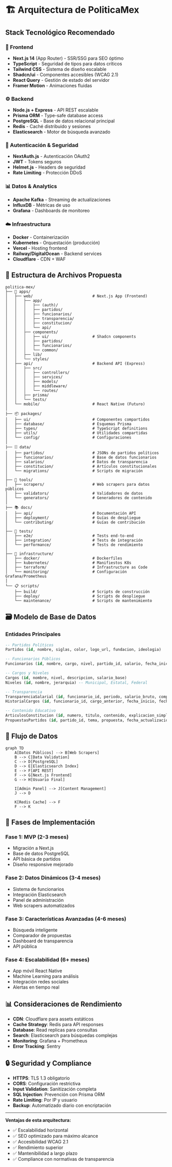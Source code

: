 # 🏗️ Arquitectura de PoliticaMex

## Stack Tecnológico Recomendado

### 🎨 Frontend
- **Next.js 14** (App Router) - SSR/SSG para SEO óptimo
- **TypeScript** - Seguridad de tipos para datos críticos
- **Tailwind CSS** - Sistema de diseño escalable
- **Shadcn/ui** - Componentes accesibles (WCAG 2.1)
- **React Query** - Gestión de estado del servidor
- **Framer Motion** - Animaciones fluidas

### ⚙️ Backend
- **Node.js + Express** - API REST escalable
- **Prisma ORM** - Type-safe database access
- **PostgreSQL** - Base de datos relacional principal
- **Redis** - Caché distribuido y sesiones
- **Elasticsearch** - Motor de búsqueda avanzado

### 🔐 Autenticación & Seguridad
- **NextAuth.js** - Autenticación OAuth2
- **JWT** - Tokens seguros
- **Helmet.js** - Headers de seguridad
- **Rate Limiting** - Protección DDoS

### 📊 Datos & Analytics
- **Apache Kafka** - Streaming de actualizaciones
- **InfluxDB** - Métricas de uso
- **Grafana** - Dashboards de monitoreo

### ☁️ Infraestructura
- **Docker** - Containerización
- **Kubernetes** - Orquestación (producción)
- **Vercel** - Hosting frontend
- **Railway/DigitalOcean** - Backend services
- **Cloudflare** - CDN + WAF

## 📁 Estructura de Archivos Propuesta

```
politica-mex/
├── 📱 apps/
│   ├── web/                          # Next.js App (Frontend)
│   │   ├── app/
│   │   │   ├── (auth)/
│   │   │   ├── partidos/
│   │   │   ├── funcionarios/
│   │   │   ├── transparencia/
│   │   │   ├── constitucion/
│   │   │   └── api/
│   │   ├── components/
│   │   │   ├── ui/                   # Shadcn components
│   │   │   ├── partidos/
│   │   │   ├── funcionarios/
│   │   │   └── common/
│   │   ├── lib/
│   │   └── styles/
│   ├── api/                          # Backend API (Express)
│   │   ├── src/
│   │   │   ├── controllers/
│   │   │   ├── services/
│   │   │   ├── models/
│   │   │   ├── middleware/
│   │   │   └── routes/
│   │   ├── prisma/
│   │   └── tests/
│   └── mobile/                       # React Native (Futuro)
│
├── 📦 packages/
│   ├── ui/                           # Componentes compartidos
│   ├── database/                     # Esquemas Prisma
│   ├── types/                        # TypeScript definitions
│   ├── utils/                        # Utilidades compartidas
│   └── config/                       # Configuraciones
│
├── 🗄️ data/
│   ├── partidos/                     # JSONs de partidos políticos
│   ├── funcionarios/                 # Base de datos funcionarios
│   ├── salarios/                     # Datos de transparencia
│   ├── constitucion/                 # Artículos constitucionales
│   └── migrations/                   # Scripts de migración
│
├── 🔧 tools/
│   ├── scrapers/                     # Web scrapers para datos públicos
│   ├── validators/                   # Validadores de datos
│   └── generators/                   # Generadores de contenido
│
├── 📚 docs/
│   ├── api/                          # Documentación API
│   ├── deployment/                   # Guías de despliegue
│   └── contributing/                 # Guías de contribución
│
├── 🧪 tests/
│   ├── e2e/                          # Tests end-to-end
│   ├── integration/                  # Tests de integración
│   └── performance/                  # Tests de rendimiento
│
├── 🚀 infrastructure/
│   ├── docker/                       # Dockerfiles
│   ├── kubernetes/                   # Manifiestos K8s
│   ├── terraform/                    # Infrastructure as Code
│   └── monitoring/                   # Configuración Grafana/Prometheus
│
└── 📋 scripts/
    ├── build/                        # Scripts de construcción
    ├── deploy/                       # Scripts de despliegue
    └── maintenance/                  # Scripts de mantenimiento
```

## 🗃️ Modelo de Base de Datos

### Entidades Principales

```sql
-- Partidos Políticos
Partidos (id, nombre, siglas, color, logo_url, fundacion, ideologia)

-- Funcionarios Públicos
Funcionarios (id, nombre, cargo, nivel, partido_id, salario, fecha_inicio)

-- Cargos y Niveles
Cargos (id, nombre, nivel, descripcion, salario_base)
Niveles (id, nombre, jerarquia) -- Municipal, Estatal, Federal

-- Transparencia
TransparenciaSalarial (id, funcionario_id, periodo, salario_bruto, compensaciones)
HistorialCargos (id, funcionario_id, cargo_anterior, fecha_inicio, fecha_fin)

-- Contenido Educativo
ArticulosConstitucion (id, numero, titulo, contenido, explicacion_simple)
PropuestasPartidos (id, partido_id, tema, propuesta, fecha_actualizacion)
```

## 🔄 Flujo de Datos

```mermaid
graph TD
    A[Datos Públicos] --> B[Web Scrapers]
    B --> C[Data Validation]
    C --> D[PostgreSQL]
    D --> E[Elasticsearch Index]
    E --> F[API REST]
    F --> G[Next.js Frontend]
    G --> H[Usuario Final]

    I[Admin Panel] --> J[Content Management]
    J --> D

    K[Redis Cache] --> F
    F --> K
```

## 🚀 Fases de Implementación

### Fase 1: MVP (2-3 meses)
- Migración a Next.js
- Base de datos PostgreSQL
- API básica de partidos
- Diseño responsive mejorado

### Fase 2: Datos Dinámicos (3-4 meses)
- Sistema de funcionarios
- Integración Elasticsearch
- Panel de administración
- Web scrapers automatizados

### Fase 3: Características Avanzadas (4-6 meses)
- Búsqueda inteligente
- Comparador de propuestas
- Dashboard de transparencia
- API pública

### Fase 4: Escalabilidad (6+ meses)
- App móvil React Native
- Machine Learning para análisis
- Integración redes sociales
- Alertas en tiempo real

## 📊 Consideraciones de Rendimiento

- **CDN**: Cloudflare para assets estáticos
- **Cache Strategy**: Redis para API responses
- **Database**: Read replicas para consultas
- **Search**: Elasticsearch para búsquedas complejas
- **Monitoring**: Grafana + Prometheus
- **Error Tracking**: Sentry

## 🔒 Seguridad y Compliance

- **HTTPS**: TLS 1.3 obligatorio
- **CORS**: Configuración restrictiva
- **Input Validation**: Sanitización completa
- **SQL Injection**: Prevención con Prisma ORM
- **Rate Limiting**: Por IP y usuario
- **Backup**: Automatizado diario con encriptación

---

**Ventajas de esta arquitectura:**
- ✅ Escalabilidad horizontal
- ✅ SEO optimizado para máximo alcance
- ✅ Accesibilidad WCAG 2.1
- ✅ Rendimiento superior
- ✅ Mantenibilidad a largo plazo
- ✅ Compliance con normativas de transparencia